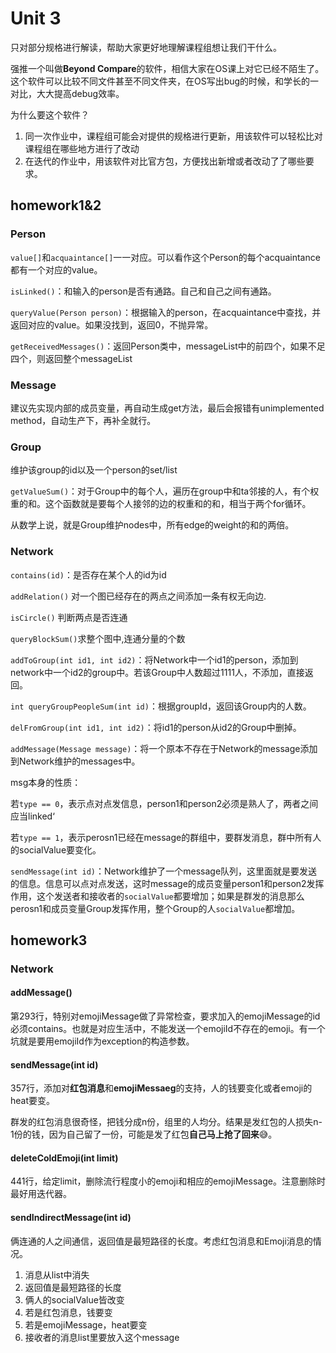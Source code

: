 # Unit 3

只对部分规格进行解读，帮助大家更好地理解课程组想让我们干什么。

强推一个叫做**Beyond Compare**的软件，相信大家在OS课上对它已经不陌生了。这个软件可以比较不同文件甚至不同文件夹，在OS写出bug的时候，和学长的一对比，大大提高debug效率。

为什么要这个软件？

1. 同一次作业中，课程组可能会对提供的规格进行更新，用该软件可以轻松比对课程组在哪些地方进行了改动
2. 在迭代的作业中，用该软件对比官方包，方便找出新增或者改动了了哪些要求。

## homework1&2

### Person

`value[]`和`acquaintance[]`一一对应。可以看作这个Person的每个acquaintance都有一个对应的value。

`isLinked()`：和输入的person是否有通路。自己和自己之间有通路。

`queryValue(Person person)`：根据输入的person，在acquaintance中查找，并返回对应的value。如果没找到，返回0，不抛异常。

`getReceivedMessages()`：返回Person类中，messageList中的前四个，如果不足四个，则返回整个messageList

### Message

建议先实现内部的成员变量，再自动生成get方法，最后会报错有unimplemented method，自动生产下，再补全就行。

### Group

维护该group的id以及一个person的set/list

`getValueSum()`：对于Group中的每个人，遍历在group中和ta邻接的人，有个权重的和。这个函数就是要每个人接邻的边的权重和的和，相当于两个for循环。

从数学上说，就是Group维护nodes中，所有edge的weight的和的两倍。

### Network

`contains(id)`：是否存在某个人的id为id

`addRelation()` 对一个图已经存在的两点之间添加一条有权无向边.

`isCircle()` 判断两点是否连通

`queryBlockSum()`求整个图中,连通分量的个数

`addToGroup(int id1, int id2)`：将Network中一个id1的person，添加到network中一个id2的group中。若该Group中人数超过1111人，不添加，直接返回。

`int queryGroupPeopleSum(int id)`：根据groupId，返回该Group内的人数。

`delFromGroup(int id1, int id2)`：将id1的person从id2的Group中删掉。

`addMessage(Message message)`：将一个原本不存在于Network的message添加到Network维护的messages中。

msg本身的性质：

若`type == 0`，表示点对点发信息，person1和person2必须是熟人了，两者之间应当linked‘

若`type == 1`，表示perosn1已经在message的群组中，要群发消息，群中所有人的socialValue要变化。

`sendMessage(int id)`：Network维护了一个message队列，这里面就是要发送的信息。信息可以点对点发送，这时message的成员变量person1和person2发挥作用，这个发送者和接收者的`socialValue`都要增加；如果是群发的消息那么perosn1和成员变量Group发挥作用，整个Group的人`socialValue`都增加。

## homework3

### Network

#### addMessage()

第293行，特别对emojiMessage做了异常检查，要求加入的emojiMessage的id必须contains。也就是对应生活中，不能发送一个emojiId不存在的emoji。有一个坑就是要用emojiId作为exception的构造参数。

#### sendMessage(int id)

357行，添加对**红包消息**和**emojiMessaeg**的支持，人的钱要变化或者emoji的heat要变。

群发的红包消息很奇怪，把钱分成n份，组里的人均分。结果是发红包的人损失n-1份的钱，因为自己留了一份，可能是发了红包**自己马上抢了回来**😅。

#### deleteColdEmoji(int limit)

441行，给定limit，删除流行程度小的emoji和相应的emojiMessage。注意删除时最好用迭代器。

#### sendIndirectMessage(int id)

俩连通的人之间通信，返回值是最短路径的长度。考虑红包消息和Emoji消息的情况。

1. 消息从list中消失
2. 返回值是最短路径的长度
3. 俩人的socialValue皆改变
4. 若是红包消息，钱要变
5. 若是emojiMessage，heat要变
6. 接收者的消息list里要放入这个message
